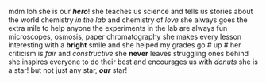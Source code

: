mdm loh
she is our **_hero_**!
she teaches us science and tells us stories about the world
chemistry _in the lab_ and chemistry of _love_
she always goes the extra mile to help anyone
the experiments in the lab are always fun
microscopes, osmosis, paper chromatography
she makes every lesson interesting with a **bright** smile
and she helped my grades go # up #
her criticism is _fair_ and _constructive_
she **never** leaves struggling ones behind
she inspires everyone to do their best
and encourages us with _donuts_
she is a star!
but not just any star, **_our_** star!
